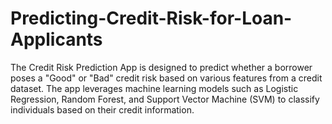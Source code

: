 # Predicting-Credit-Risk-for-Loan-Applicants
The Credit Risk Prediction App is designed to predict whether a borrower poses a "Good" or "Bad" credit risk based on various features from a credit dataset. The app leverages machine learning models such as Logistic Regression, Random Forest, and Support Vector Machine (SVM) to classify individuals based on their credit information. 
